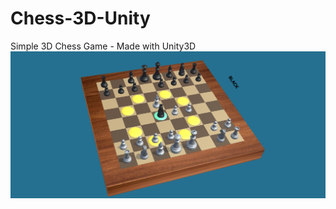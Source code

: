 # Chess-3D-Unity
Simple 3D Chess Game - Made with Unity3D
![alt](https://raw.githubusercontent.com/HungNguyen81/Chess-3D-Unity/main/Screenshot_20220310_174108.jpg)
